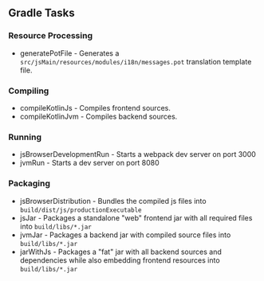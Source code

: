 ## Gradle Tasks

### Resource Processing
* generatePotFile - Generates a `src/jsMain/resources/modules/i18n/messages.pot` translation template file.
### Compiling
* compileKotlinJs - Compiles frontend sources.
* compileKotlinJvm - Compiles backend sources.
### Running
* jsBrowserDevelopmentRun - Starts a webpack dev server on port 3000
* jvmRun - Starts a dev server on port 8080
### Packaging
* jsBrowserDistribution - Bundles the compiled js files into `build/dist/js/productionExecutable`
* jsJar - Packages a standalone "web" frontend jar with all required files into `build/libs/*.jar`
* jvmJar - Packages a backend jar with compiled source files into `build/libs/*.jar`
* jarWithJs - Packages a "fat" jar with all backend sources and dependencies while also embedding frontend resources into `build/libs/*.jar`
